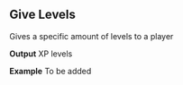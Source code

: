 ## Give Levels

Gives a specific amount of levels to a player
<br>

**Output**
XP levels
<br>

**Example**
To be added